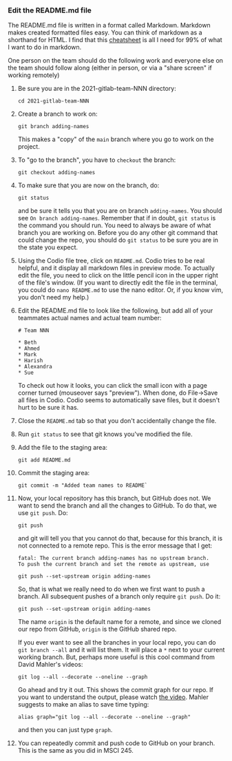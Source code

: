 ### Edit the README.md file

The README.md file is written in a format called Markdown. Markdown makes created formatted files easy.  You can think of markdown as a shorthand for HTML.  I find that this [cheatsheet](https://github.com/adam-p/markdown-here/wiki/Markdown-Cheatsheet) is all I need for 99% of what I want to do in markdown.

One person on the team should do the following work and everyone else on the team should follow along (either in person, or via a "share screen" if working remotely)

1. Be sure you are in the 2021-gitlab-team-NNN directory: 
    ```
    cd 2021-gitlab-team-NNN
    ```
1. Create a branch to work on:
    ```
	git branch adding-names
	```
	This makes a "copy" of the `main` branch where you go to work on the project.
1. To "go to the branch", you have to `checkout` the branch:
    ```
	git checkout adding-names
	```
1. To make sure that you are now on the branch, do:
   ```
   git status
   ```
   and be sure it tells you that you are on branch `adding-names`.  You should see `On branch adding-names`.  Remember that if in doubt, `git status` is the command you should run.  You need to always be aware of what branch you are working on.  Before you do any other git command that could change the repo, you should do `git status` to be sure you are in the state you expect.

1. Using the Codio file tree, click on `README.md`.  Codio tries to be real helpful, and it display all markdown files in preview mode.  To actually edit the file, you need to click on the little pencil icon in the upper right of the file's window.  (If you want to directly edit the file in the terminal, you could do `nano README.md` to use the nano editor.  Or, if you know vim, you don't need my help.)

1. Edit the README.md file to look like the following, but add all of your teammates actual names and actual team number:
    ```
	# Team NNN

	* Beth
	* Ahmed
	* Mark
	* Harish
	* Alexandra
	* Sue
	```
	To check out how it looks, you can click the small icon with a page corner turned (mouseover says "preview").  When done, do File->Save all files in Codio.  Codio seems to automatically save files, but it doesn't hurt to be sure it has.

1. Close the `README.md` tab so that you don't accidentally change the file.

1. Run `git status` to see that git knows you've modified the file.  

1. Add the file to the staging area:
    ```
	git add README.md
	```

1. Commit the staging area:
    ```
	git commit -m "Added team names to README`
	```

1. Now, your local repository has this branch, but GitHub does not.  We want to send the branch and all the changes to GitHub.  To do that, we use `git push`.  Do:
    ```
	git push
	```
	and git will tell you that you cannot do that, because for this branch, it is not connected to a remote repo.  This is the error message that I get:
	```
	fatal: The current branch adding-names has no upstream branch.
    To push the current branch and set the remote as upstream, use

    git push --set-upstream origin adding-names

	```
    So, that is what we really need to do when we first want to push a branch.  All subsequent pushes of a branch only require `git push`.  Do it:
	```
    git push --set-upstream origin adding-names
	```
	The name `origin` is the default name for a remote, and since we cloned our repo from GitHub, `origin` is the GitHub shared repo. 

	If you ever want to see all the branches in your local repo, you can do `git branch --all` and it will list them.  It will place a `*` next to your current working branch.  But, perhaps more useful is this cool command from David Mahler's videos:
	```
	git log --all --decorate --oneline --graph
	```
	Go ahead and try it out.  This shows the commit graph for our repo.  If you want to understand the output, please watch [the video](https://youtu.be/FyAAIHHClqI).  Mahler suggests to make an alias to save time typing:
	```
	alias graph="git log --all --decorate --oneline --graph"
	```
	and then you can just type `graph`. 

1. You can repeatedly commit and push code to GitHub on your branch.  This is the same as you did in MSCI 245.
